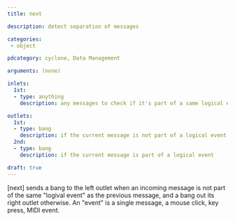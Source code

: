 ```yaml
---
title: next

description: detect separation of messages

categories:
 - object

pdcategory: cyclone, Data Management

arguments: (none)

inlets:
  1st:
  - type: anything
    description: any messages to check if it's part of a same logical event

outlets:
  1st:
  - type: bang
    description: if the current message is not part of a logical event
  2nd:
  - type: bang
    description: if the current message is part of a logical event

draft: true
---
```


[next] sends a bang to the left outlet when an incoming message is not part of the same "logival event" as the previous message, and a bang out its right outlet otherwise. An "event" is a single message, a mouse click, key press, MIDI event.
